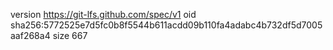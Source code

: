 version https://git-lfs.github.com/spec/v1
oid sha256:5772525e7d5fc0b8f5544b611acdd09b110fa4adabc4b732df5d7005aaf268a4
size 667
